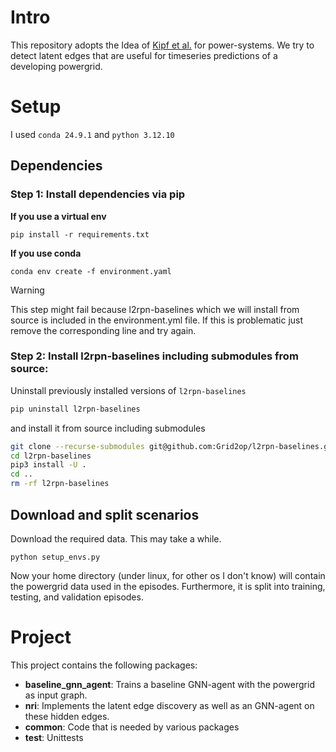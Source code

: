 # Intro
This repository adopts the Idea of [Kipf et al.](https://arxiv.org/abs/1802.04687) for power-systems.
We try to detect latent edges that are useful for timeseries predictions of a developing powergrid.
# Setup
I used `conda 24.9.1` and `python 3.12.10`

## Dependencies
### Step 1: Install dependencies via pip
**If you use a virtual env**
```commandline
pip install -r requirements.txt
```
**If you use conda**
```commandline
conda env create -f environment.yaml
```
> [!WARNING]  
> This step might fail because l2rpn-baselines which we will install from source is included in the environment.yml file.
> If this is problematic just remove the corresponding line and try again.
### Step 2: Install l2rpn-baselines including submodules from source:
Uninstall previously installed versions of `l2rpn-baselines`
```bash
pip uninstall l2rpn-baselines
```
and install it from source including submodules
```bash
git clone --recurse-submodules git@github.com:Grid2op/l2rpn-baselines.git # or http: https://github.com/rte-france/l2rpn-baselines.git
cd l2rpn-baselines
pip3 install -U .
cd ..
rm -rf l2rpn-baselines
```
## Download and split scenarios
Download the required data. This may take a while.
```commandline
python setup_envs.py
```
Now your home directory (under linux, for other os I don't know) will contain the powergrid data used in the episodes.
Furthermore, it is split into training, testing, and validation episodes.
# Project
This project contains the following packages:
- **baseline_gnn_agent**: Trains a baseline GNN-agent with the powergrid as input graph.
- **nri**: Implements the latent edge discovery as well as an GNN-agent on these hidden edges.
- **common**: Code that is needed by various packages
- **test**: Unittests


